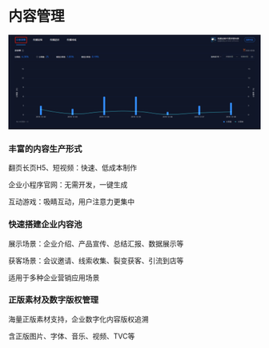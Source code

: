 # 内容管理

![](../.gitbook/assets/image%20%28220%29.png)

### 丰富的内容生产形式

翻页长页H5、短视频：快速、低成本制作

企业小程序官网：无需开发，一键生成

互动游戏：吸睛互动，用户注意力更集中

### 快速搭建企业内容池

展示场景：企业介绍、产品宣传、总结汇报、数据展示等

获客场景：会议邀请、线索收集、裂变获客、引流到店等

适用于多种企业营销应用场景

### 正版素材及数字版权管理

海量正版素材支持，企业数字化内容版权追溯

含正版图片、字体、音乐、视频、TVC等

